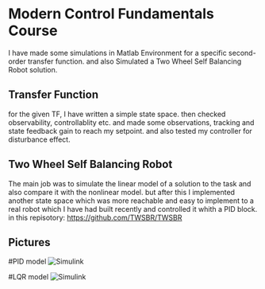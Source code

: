 
# Modern Control Fundamentals Course

I have made some simulations in Matlab Environment for a specific second-order transfer function. and also Simulated a Two Wheel Self Balancing Robot solution.


## Transfer Function

for the given TF, I have written a simple state space. then checked observability, controllablity etc. and made some observations, tracking and state feedback gain to reach my setpoint. and also tested my controller for disturbance effect.


## Two Wheel Self Balancing Robot

The main job was to simulate the linear model of a solution to the task and also compare it with the nonlinear model. but after this I implemented another state space which was more reachable and easy to implement to a real robot which I have had built recently and controlled it whith a PID block. in this repisotory: https://github.com/TWSBR/TWSBR




## Pictures

#PID model
![Simulink](https://s8.uupload.ir/files/screenshot_2023-06-25_224021_mf14.png)


#LQR model
![Simulink](https://s8.uupload.ir/files/picture1_vuy.png)